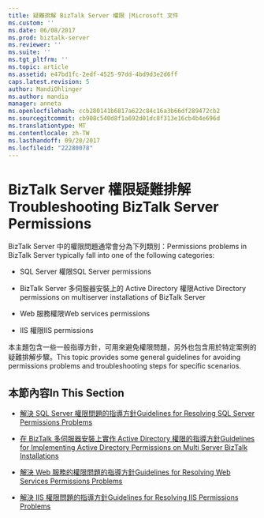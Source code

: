 ```yaml
---
title: 疑難排解 BizTalk Server 權限 |Microsoft 文件
ms.custom: ''
ms.date: 06/08/2017
ms.prod: biztalk-server
ms.reviewer: ''
ms.suite: ''
ms.tgt_pltfrm: ''
ms.topic: article
ms.assetid: e47bd1fc-2edf-4525-97dd-4bd9d3e2d6ff
caps.latest.revision: 5
author: MandiOhlinger
ms.author: mandia
manager: anneta
ms.openlocfilehash: ccb280141b6817a622c84c16a3b66df289472cb2
ms.sourcegitcommit: cb908c540d8f1a692d01dc8f313e16cb4b4e696d
ms.translationtype: MT
ms.contentlocale: zh-TW
ms.lasthandoff: 09/20/2017
ms.locfileid: "22280078"
---
```

# <a name="troubleshooting-biztalk-server-permissions"></a><span data-ttu-id="7b1be-102">BizTalk Server 權限疑難排解</span><span class="sxs-lookup"><span data-stu-id="7b1be-102">Troubleshooting BizTalk Server Permissions</span></span>
<span data-ttu-id="7b1be-103">BizTalk Server 中的權限問題通常會分為下列類別：</span><span class="sxs-lookup"><span data-stu-id="7b1be-103">Permissions problems in BizTalk Server typically fall into one of the following categories:</span></span>  
  
-   <span data-ttu-id="7b1be-104">SQL Server 權限</span><span class="sxs-lookup"><span data-stu-id="7b1be-104">SQL Server permissions</span></span>  
  
-   <span data-ttu-id="7b1be-105">BizTalk Server 多伺服器安裝上的 Active Directory 權限</span><span class="sxs-lookup"><span data-stu-id="7b1be-105">Active Directory permissions on multiserver installations of BizTalk Server</span></span>  
  
-   <span data-ttu-id="7b1be-106">Web 服務權限</span><span class="sxs-lookup"><span data-stu-id="7b1be-106">Web services permissions</span></span>  
  
-   <span data-ttu-id="7b1be-107">IIS 權限</span><span class="sxs-lookup"><span data-stu-id="7b1be-107">IIS permissions</span></span>  
  
 <span data-ttu-id="7b1be-108">本主題包含一些一般指導方針，可用來避免權限問題，另外也包含用於特定案例的疑難排解步驟。</span><span class="sxs-lookup"><span data-stu-id="7b1be-108">This topic provides some general guidelines for avoiding permissions problems and troubleshooting steps for specific scenarios.</span></span>  
  
## <a name="in-this-section"></a><span data-ttu-id="7b1be-109">本節內容</span><span class="sxs-lookup"><span data-stu-id="7b1be-109">In This Section</span></span>  
  
-   [<span data-ttu-id="7b1be-110">解決 SQL Server 權限問題的指導方針</span><span class="sxs-lookup"><span data-stu-id="7b1be-110">Guidelines for Resolving SQL Server Permissions Problems</span></span>](../core/guidelines-for-resolving-sql-server-permissions-problems.md)  
  
-   [<span data-ttu-id="7b1be-111">在 BizTalk 多伺服器安裝上實作 Active Directory 權限的指導方針</span><span class="sxs-lookup"><span data-stu-id="7b1be-111">Guidelines for Implementing Active Directory Permissions on Multi Server BizTalk Installations</span></span>](../core/implement-active-directory-permissions-on-multi-server-biztalk-installations.md)  
  
-   [<span data-ttu-id="7b1be-112">解決 Web 服務的權限問題的指導方針</span><span class="sxs-lookup"><span data-stu-id="7b1be-112">Guidelines for Resolving Web Services Permissions Problems</span></span>](../core/guidelines-for-resolving-web-services-permissions-problems.md)  
  
-   [<span data-ttu-id="7b1be-113">解決 IIS 權限問題的指導方針</span><span class="sxs-lookup"><span data-stu-id="7b1be-113">Guidelines for Resolving IIS Permissions Problems</span></span>](../core/guidelines-for-resolving-iis-permissions-problems.md)